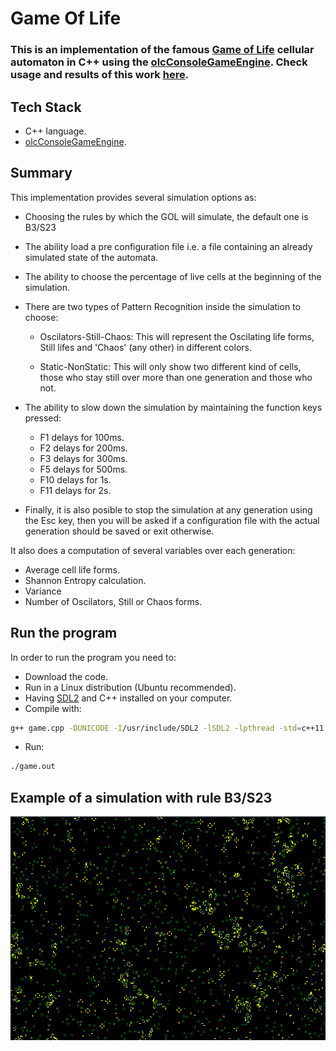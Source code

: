 # Game Of Life

### This is an implementation of the famous [Game of Life](https://en.wikipedia.org/wiki/Conway%27s_Game_of_Life) cellular automaton in C++ using the [olcConsoleGameEngine](https://github.com/howlettjames/videos/blob/master/olcConsoleGameEngineSDL.h). Check usage and results of this work [here](https://github.com/howlettjames/Game-Of-Life/blob/master/Docs/LIFE_REPORT.pdf).

## Tech Stack
* C++ language.
* [olcConsoleGameEngine](https://github.com/OneLoneCoder/videos).

## Summary
This implementation provides several simulation options as:

* Choosing the rules by which the GOL will simulate, the default one is B3/S23

* The ability load a pre configuration file i.e. a file containing an already simulated state of the automata.

* The ability to choose the percentage of live cells at the beginning of the simulation.

* There are two types of Pattern Recognition inside the simulation to choose:
    * Oscilators-Still-Chaos: This will represent the Oscilating life forms, Still lifes and 'Chaos' (any other) in different colors.

    * Static-NonStatic: This will only show two different kind of cells, those who stay still over more than one generation and those who not.

* The ability to slow down the simulation by maintaining the function keys pressed:
    * F1 delays for 100ms.
    * F2 delays for 200ms.
    * F3 delays for 300ms.
    * F5 delays for 500ms.
    * F10 delays for 1s.
    * F11 delays for 2s.

* Finally, it is also posible to stop the simulation at any generation using the Esc key, then you will be asked if a configuration file with the actual generation should be saved or exit otherwise.

It also does a computation of several variables over each generation:

* Average cell life forms.
* Shannon Entropy calculation.
* Variance
* Number of Oscilators, Still or Chaos forms.

## Run the program

In order to run the program you need to:
* Download the code.
* Run in a Linux distribution (Ubuntu recommended).
* Having [SDL2](https://www.libsdl.org/download-2.0.php) and C++ installed on your computer.
* Compile with:
```bash
g++ game.cpp -DUNICODE -I/usr/include/SDL2 -lSDL2 -lpthread -std=c++11 -o game.out
```
* Run:
```bash
./game.out
```

## Example of a simulation with rule B3/S23

![Running the simulation](https://github.com/howlettjames/Game-Of-Life/blob/master/Test/test.png "Running the simulation")
